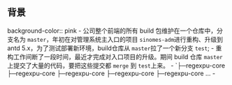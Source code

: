 ## 背景
background-color:: pink
	- 公司整个前端的所有 build 包维护在一个仓库中，分支名为 `master`，年初在对管理系统主入口的项目 `sinomes-adm`进行重构、升级到antd 5.x，为了测试部署新环境，build仓库从 `master`拉了一个新分支 `test`;
	- 重构工作间断了一段时间，最近才完成对入口项目的升级。期间 build 仓库 `master`上提交了大量的代码，要把这些提交都 `merge` 到 `test`上来。
	- `├─regexpu-core
	  ├─regexpu-core
	  ├─regexpu-core
	  ├─regexpu-core
	  ├─regexpu-core
	  ...
	- ```
	  ```